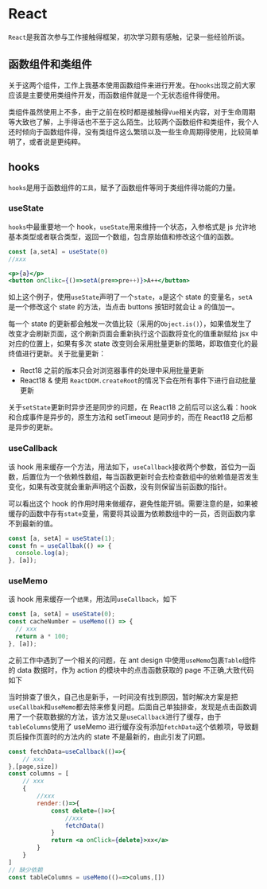 # React

`React`是我首次参与工作接触得框架，初次学习颇有感触，记录一些经验所谈。

## 函数组件和类组件

关于这两个组件，工作上我基本使用函数组件来进行开发。在`hooks`出现之前大家应该是主要使用类组件开发，而函数组件就是一个无状态组件得使用。

类组件虽然使用上不多，由于之前在校时都是接触得`Vue`相关内容，对于生命周期等大致也了解，上手得话也不至于这么陌生。比较两个函数组件和类组件，我个人还时倾向于函数组件得，没有类组件这么繁琐以及一些生命周期得使用，比较简单明了，或者说是更纯粹。

## hooks

`hooks`是用于函数组件的`工具`，赋予了函数组件等同于类组件得功能的力量。

### useState

`hooks`中最重要地一个 hook，`useState`用来维持一个状态，入参格式是 js 允许地基本类型或者联合类型，返回一个数组，包含原始值和修改这个值的函数。

```jsx
const [a,setA] = useState(0)
//xxx

<p>{a}</p>
<button onClikc={()=>setA(pre=>pre++)}>A++</button>

```

如上这个例子，使用`useState`声明了一个`state`，`a`是这个 state 的变量名，`setA`是一个修改这个 state 的方法，当点击 buttons 按钮时就会让 a 的值加一。

每一个 state 的更新都会触发一次值比较（采用的`Object.is()`），如果值发生了改变才会刷新页面，这个刷新页面会重新执行这个函数将变化的值重新赋给 jsx 中对应的位置上，如果有多次 state 改变则会采用批量更新的策略，即取值变化的最终值进行更新。关于批量更新：

- Rect18 之前的版本只会对浏览器事件的处理中采用批量更新
- React18 & 使用 `ReactDOM.createRoot`的情况下会在所有事件下进行自动批量更新

关于`setState`更新时异步还是同步的问题，在 React18 之前后可以这么看：hook 和合成事件是异步的，原生方法和 setTimeout 是同步的，而在 React18 之后都是异步的更新。

### useCallback

该 hook 用来缓存一个方法，用法如下，`useCallback`接收两个参数，首位为一函数，后置位为一个依赖性数组，每当函数更新时会去检查数组中的依赖值是否发生变化，如果有改变就会重新声明这个函数，没有则保留当前函数的指针。

可以看出这个 hook 的作用时用来做缓存，避免性能开销。需要注意的是，如果被缓存的函数中存有`state`变量，需要将其设置为依赖数组中的一员，否则函数内拿不到最新的值。

```jsx
const [a, setA] = useState(1);
const fn = useCallbak(() => {
  console.log(a);
}, [a]);
```

### useMemo

该 hook 用来缓存一个`结果`，用法同`useCallback`，如下

```jsx
const [a, setA] = useState(0);
const cacheNumber = useMemo(() => {
  // xxx
  return a * 100;
}, [a]);
```

之前工作中遇到了一个相关的问题，在 ant design 中使用`useMemo`包裹`Table`组件的 data 数据时，作为 action 的模块中的点击函数获取的 page 不正确,大致代码如下

当时排查了很久，自己也是新手，一时间没有找到原因，暂时解决方案是把`useCallbak`和`useMemo`都去除来修复问题。后面自己单独排查，发现是点击函数调用了一个获取数据的方法，该方法又是`useCallback`进行了缓存，由于`tableColumns`使用了 useMemo 进行缓存没有添加`fetchData`这个依赖项，导致翻页后操作页面时的方法内的 state 不是最新的，由此引发了问题。

```jsx
const fetchData=useCallback(()=>{
    // xxx
},[page,size])
const columns = [
    // xxx
    {
        //xxx
        render:()=>{
            const delete=()=>{
                //xxx
                fetchData()
            }
            return <a onClick={delete}>xx</a>
        }
    }
]
// 缺少依赖
const tableColumns = useMemo(()==>colums,[])
```
